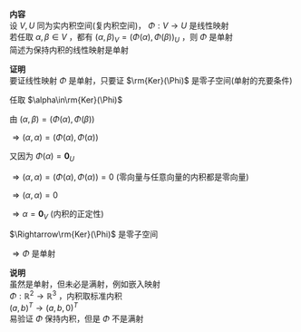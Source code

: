 **内容**  
设 $V,U$ 同为实内积空间(复内积空间)， $\Phi:V\to U$ 是线性映射  
若任取 $\alpha,\beta\in V$ ，都有 $(\alpha,\beta)_V=(\Phi(\alpha),\Phi(\beta))_U$ ，则 $\Phi$ 是单射  
简述为保持内积的线性映射是单射  
  
**证明**  
要证线性映射 $\Phi$ 是单射，只要证 $\rm{Ker}(\Phi)$ 是零子空间(单射的充要条件)  
  
任取 $\alpha\in\rm{Ker}(\Phi)$   
  
由 $(\alpha,\beta)=(\Phi(\alpha),\Phi(\beta))$   
  
 $\Rightarrow(\alpha,\alpha)=(\Phi(\alpha),\Phi(\alpha))$   
  
又因为 $\Phi(\alpha)=\mathbf0_U$   
  
 $\Rightarrow(\alpha,\alpha)=(\Phi(\alpha),\Phi(\alpha))=0$ (零向量与任意向量的内积都是零向量)  
  
 $\Rightarrow(\alpha,\alpha)=0$   
  
 $\Rightarrow\alpha=\mathbf0_V$ (内积的正定性)  
  
 $\Rightarrow\rm{Ker}(\Phi)$ 是零子空间  
  
 $\Rightarrow\Phi$ 是单射  
  
**说明**  
虽然是单射，但未必是满射，例如嵌入映射  
 $\Phi:\mathbb{R}^2\to\mathbb{R}^3$ ，内积取标准内积  
 $(a,b)^T\to(a,b,0)^T$   
易验证 $\Phi$ 保持内积，但是 $\Phi$ 不是满射  

